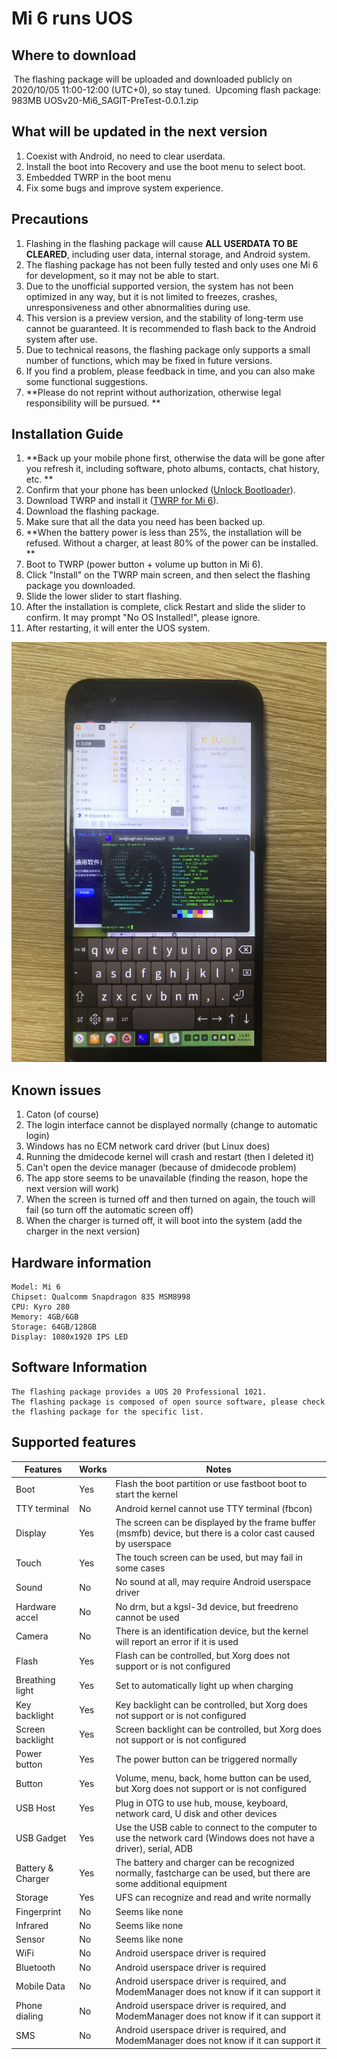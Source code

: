 # Mi 6 runs UOS

## Where to download
​	The flashing package will be uploaded and downloaded publicly on 2020/10/05 11:00-12:00 (UTC+0), so stay tuned.
​	Upcoming flash package:
​		983MB UOSv20-Mi6_SAGIT-PreTest-0.0.1.zip

## What will be updated in the next version

1. Coexist with Android, no need to clear userdata.
2. Install the boot into Recovery and use the boot menu to select boot.
3. Embedded TWRP in the boot menu
4. Fix some bugs and improve system experience.

## Precautions

1. Flashing in the flashing package will cause **ALL USERDATA TO BE CLEARED**, including user data, internal storage, and Android system.
2. The flashing package has not been fully tested and only uses one Mi 6 for development, so it may not be able to start.
3. Due to the unofficial supported version, the system has not been optimized in any way, but it is not limited to freezes, crashes, unresponsiveness and other abnormalities during use.
4. This version is a preview version, and the stability of long-term use cannot be guaranteed. It is recommended to flash back to the Android system after use.
5. Due to technical reasons, the flashing package only supports a small number of functions, which may be fixed in future versions.
6. If you find a problem, please feedback in time, and you can also make some functional suggestions.
7. **Please do not reprint without authorization, otherwise legal responsibility will be pursued. **

## Installation Guide

1. **Back up your mobile phone first, otherwise the data will be gone after you refresh it, including software, photo albums, contacts, chat history, etc. **
2. Confirm that your phone has been unlocked ([Unlock Bootloader](http://en.miui.com/unlock/index.html)).
3. Download TWRP and install it ([TWRP for Mi 6](https://dl.twrp.me/sagit/)).
4. Download the flashing package.
5. Make sure that all the data you need has been backed up.
6. **When the battery power is less than 25%, the installation will be refused. Without a charger, at least 80% of the power can be installed. **
7. Boot to TWRP (power button + volume up button in Mi 6).
8. Click "Install" on the TWRP main screen, and then select the flashing package you downloaded.
9. Slide the lower slider to start flashing.
10. After the installation is complete, click Restart and slide the slider to confirm. It may prompt "No OS Installed!", please ignore.
11. After restarting, it will enter the UOS system.

![Desktop experience](pics/in_uos.jpg)

## Known issues

1. Caton (of course)
2. The login interface cannot be displayed normally (change to automatic login)
3. Windows has no ECM network card driver (but Linux does)
4. Running the dmidecode kernel will crash and restart (then I deleted it)
5. Can't open the device manager (because of dmidecode problem)
6. The app store seems to be unavailable (finding the reason, hope the next version will work)
7. When the screen is turned off and then turned on again, the touch will fail (so turn off the automatic screen off)
8. When the charger is turned off, it will boot into the system (add the charger in the next version)

## Hardware information

	Model: Mi 6
	Chipset: Qualcomm Snapdragon 835 MSM8998
	CPU: Kyro 280
	Memory: 4GB/6GB
	Storage: 64GB/128GB
	Display: 1080x1920 IPS LED

## Software Information

	The flashing package provides a UOS 20 Professional 1021.
	The flashing package is composed of open source software, please check the flashing package for the specific list.

## Supported features

| Features          | Works | Notes                                                                                                               |
| ----------------- | ----- | ------------------------------------------------------------------------------------------------------------------- |
| Boot              | Yes   | Flash the boot partition or use fastboot boot to start the kernel                                                   |
| TTY terminal      | No    | Android kernel cannot use TTY terminal (fbcon)                                                                      |
| Display           | Yes   | The screen can be displayed by the frame buffer (msmfb) device, but there is a color cast caused by userspace       |
| Touch             | Yes   | The touch screen can be used, but may fail in some cases                                                            |
| Sound             | No    | No sound at all, may require Android userspace driver                                                               |
| Hardware accel    | No    | No drm, but a kgsl-3d device, but freedreno cannot be used                                                          |
| Camera            | No    | There is an identification device, but the kernel will report an error if it is used                                |
| Flash             | Yes   | Flash can be controlled, but Xorg does not support or is not configured                                             |
| Breathing light   | Yes   | Set to automatically light up when charging                                                                         |
| Key backlight     | Yes   | Key backlight can be controlled, but Xorg does not support or is not configured                                     |
| Screen backlight  | Yes   | Screen backlight can be controlled, but Xorg does not support or is not configured                                  |
| Power button      | Yes   | The power button can be triggered normally                                                                          |
| Button            | Yes   | Volume, menu, back, home button can be used, but Xorg does not support or is not configured                         |
| USB Host          | Yes   | Plug in OTG to use hub, mouse, keyboard, network card, U disk and other devices                                     |
| USB Gadget        | Yes   | Use the USB cable to connect to the computer to use the network card (Windows does not have a driver), serial, ADB  |
| Battery & Charger | Yes   | The battery and charger can be recognized normally, fastcharge can be used, but there are some additional equipment |
| Storage           | Yes   | UFS can recognize and read and write normally                                                                       |
| Fingerprint       | No    | Seems like none                                                                                                     |
| Infrared          | No    | Seems like none                                                                                                     |
| Sensor            | No    | Seems like none                                                                                                     |
| WiFi              | No    | Android userspace driver is required                                                                                |
| Bluetooth         | No    | Android userspace driver is required                                                                                |
| Mobile Data       | No    | Android userspace driver is required, and ModemManager does not know if it can support it                           |
| Phone dialing     | No    | Android userspace driver is required, and ModemManager does not know if it can support it                           |
| SMS               | No    | Android userspace driver is required, and ModemManager does not know if it can support it                           |
